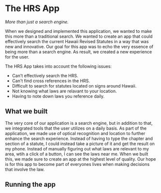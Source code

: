 # The HRS App
*More than just a search engine.*

When we designed and implemented this application, we wanted to make this more than a traditional search. We wanted to create an app that could effectively search the current Hawaii Revised Statutes in a way that was new and innovative. Our goal for this app was to echo the very essence of being more than a search engine. As result, we created a new experience for the user. 

The HRS App takes into account the following issues:

* Can't effectively search the HRS.
* Can't find cross references in the HRS.
* Difficult to search for statutes located on signs around Hawaii.
* Not knowing what laws are relavant to your location.
* Having to note down laws you reference daily. 

## What we built
The very core of our application is a search engine, but in addition to that, we integrated tools that the user utilizes on a daily basis. As part of the application, we made use of optical recognition and location to further enhance the search experience. Instead of having to type the chapter and section of a statute, I could instead take a picture of it and get the result on my phone. Instead of manually figuring out what laws are relevant to my area, wtih a click of a button, I can see the laws near me. When we built this, we made sure to create an app at the highest level of quality. Our hope is for this app to become part of everyones lives when making decisions that involve the law.

## Running the app